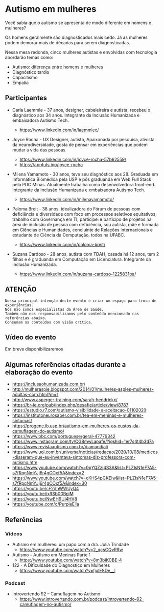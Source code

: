# Autismo em mulheres

Você sabia que o autismo se apresenta de modo diferente em homens e mulheres?

Os homens geralmente são diagnosticados mais cedo. Já as mulheres podem demorar mais de décadas para serem diagnosticadas.

Nessa mesa redonda, cinco mulheres autistas e envolvidas com tecnologia abordarão temas como:

- Autismo: diferença entre homens e mulheres
- Diagnóstico tardio
- Capacitismo
- Empatia


## Participantes

- Carla Laemmle - 37 anos, designer, cabeleireira e autista, recebeu o diagnóstico aos 34 anos. Integrante da Inclusão Humanizada e embaixadora Autismo Tech.
	- https://www.linkedin.com/in/laemmlec/

- Joyce Rocha - UX Designer, autista, Apaixonada por pesquisa, ativista da neurodiversidade, gosta de pensar em experiências que podem mudar a vida das pessoas.
	- https://www.linkedin.com/in/joyce-rocha-57b82559/
	- https://apptuts.bio/joyce-rocha

- Milena Yamamoto - 30 anos, teve seu diagnóstico aos 28. Graduada em Informática Biomédica pela USP e pós graduanda em Web Full Stack pela PUC Minas. Atualmente trabalha como desenvolvedora front-end. Integrante da Inclusão Humanizada e embaixadora Autismo Tech.
	- https://www.linkedin.com/in/milenayamamoto/

- Paloma Breit - 38 anos, idealizadora do Fórum de pessoas com deficiência e diversidade com foco em processos seletivos equitativos, trabalho com Governança em TI, participei e participo de projetos na área de inclusão de pessoa com deficiência, sou autista, mãe e formada em Ciências e Humanidades, concluinte de Relações Internacionais e estudante de Ciência da Computação, todos na UFABC.
	- https://www.linkedin.com/in/paloma-breit/

- Suzana Cardoso - 28 anos, autista com TDAH, casada há 12 anos, tem 2 filhas e é graduanda em Computação em Licenciatura. Integrante da Inclusão Humanizada.
	- https://www.linkedin.com/in/suzana-cardoso-1225831ba/


## ATENÇÃO

```
Nossa principal intenção deste evento é criar um espaço para troca de experiências.
Nós não somos especialistas da Área de Saúde.
Também não nos responsabilizamos pelo conteúdo mencionado nas referências abaixo.
Consumam os conteúdos com visão crítica.
```

## Vídeo do evento

Em breve disponibilizaremos


## Algumas referências citadas durante a elaboração do evento

- https://inclusaohumanizada.com.br/
- http://mulheraspie.blogspot.com/2014/01/mulheres-aspies-mulheres-adultas-com.html?m=1
- http://www.asperger-training.com/sarah-hendrickx/
- https://br-ie.org/pub/index.php/desafie/article/view/8787
- https://estudio.r7.com/autismo-visibilidade-e-aceitacao-01102020
- https://institutoneurosaber.com.br/tea-em-meninas-e-mulheres-sintomas/
- https://progene.ib.usp.br/autismo-em-mulheres-os-custos-da-camuflagem-do-autismo/
- https://www.bbc.com/portuguese/geral-47779342
- https://www.instagram.com/tv/CG8mwLapafe/?igshid=1er7s4t4b3d7a
- https://www.revistaautismo.com.br/diamundial/
- https://www.uol.com.br/universa/noticias/redacao/2020/10/08/medicos-disseram-que-eu-inventava-sintomas-diz-professora-com-autismo.htm
- https://www.youtube.com/watch?v=0qYQZzj4S3A&list=PLZIsN1eF7A5-s7fRpgNmYJj6r4gCOxf5A&index=2
- https://www.youtube.com/watch?v=cKHS4pCKEIw&list=PLZIsN1eF7A5-s7fRpgNmYJj6r4gCOxf5A&index=30
- https://youtu.be/cF2dhWWUyQ4
- https://youtu.be/ixRSb00BplM
- https://youtu.be/NwEH9Ui4HV8
- https://youtube.com/c/PurpleElla


## Referências

### Vídeos

- Autismo em mulheres: um papo com a dra. Julia Trindade
  - https://www.youtube.com/watch?v=2_qcsCQvRRw
- Autismo - Autismo em Meninas Parte 1
  - https://www.youtube.com/watch?v=8m3biKCBE-4
- 122 - A Dificuldade do Diagnostico em Mulheres
  - https://www.youtube.com/watch?v=fjulE8De__I
  
### Podcast

- Introvertendo 92 – Camuflagem no Autismo
  - https://www.introvertendo.com.br/podcast/introvertendo-92-camuflagem-no-autismo/


